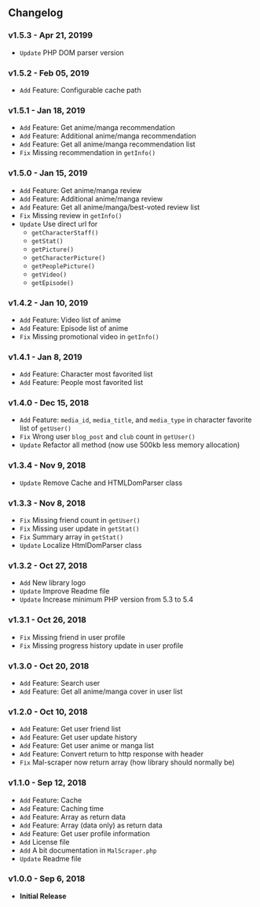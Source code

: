 ## Changelog

### v1.5.3 - Apr 21, 20199
- `Update` PHP DOM parser version

### v1.5.2 - Feb 05, 2019
- `Add` Feature: Configurable cache path

### v1.5.1 - Jan 18, 2019
- `Add` Feature: Get anime/manga recommendation
- `Add` Feature: Additional anime/manga recommendation
- `Add` Feature: Get all anime/manga recommendation list
- `Fix` Missing recommendation in `getInfo()`

### v1.5.0 - Jan 15, 2019
- `Add` Feature: Get anime/manga review
- `Add` Feature: Additional anime/manga review
- `Add` Feature: Get all anime/manga/best-voted review list
- `Fix` Missing review in `getInfo()`
- `Update` Use direct url for
    - `getCharacterStaff()`
    - `getStat()`
    - `getPicture()`
    - `getCharacterPicture()`
    - `getPeoplePicture()`
    - `getVideo()`
    - `getEpisode()`

### v1.4.2 - Jan 10, 2019
- `Add` Feature: Video list of anime
- `Add` Feature: Episode list of anime
- `Fix` Missing promotional video in `getInfo()`

### v1.4.1 - Jan 8, 2019
- `Add` Feature: Character most favorited list
- `Add` Feature: People most favorited list

### v1.4.0 - Dec 15, 2018
- `Add` Feature: `media_id`, `media_title`, and `media_type` in character favorite list of `getUser()`
- `Fix` Wrong user `blog_post` and `club` count in `getUser()`
- `Update` Refactor all method (now use 500kb less memory allocation)

### v1.3.4 - Nov 9, 2018
- `Update` Remove Cache and HTMLDomParser class

### v1.3.3 - Nov 8, 2018
- `Fix` Missing friend count in `getUser()`
- `Fix` Missing user update in `getStat()`
- `Fix` Summary array in `getStat()`
- `Update` Localize HtmlDomParser class

### v1.3.2 - Oct 27, 2018
- `Add` New library logo
- `Update` Improve Readme file
- `Update` Increase minimum PHP version from 5.3 to 5.4

### v1.3.1 - Oct 26, 2018
- `Fix` Missing friend in user profile
- `Fix` Missing progress history update in user profile

### v1.3.0 - Oct 20, 2018
- `Add` Feature: Search user
- `Add` Feature: Get all anime/manga cover in user list

### v1.2.0 - Oct 10, 2018
- `Add` Feature: Get user friend list
- `Add` Feature: Get user update history
- `Add` Feature: Get user anime or manga list
- `Add` Feature: Convert return to http response with header
- `Fix` Mal-scraper now return array (how library should normally be)

### v1.1.0 - Sep 12, 2018
- `Add` Feature: Cache
- `Add` Feature: Caching time
- `Add` Feature: Array as return data
- `Add` Feature: Array (data only) as return data
- `Add` Feature: Get user profile information
- `Add` License file
- `Add` A bit documentation in `MalScraper.php`
- `Update` Readme file

### v1.0.0 - Sep 6, 2018
- **Initial Release**